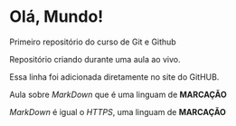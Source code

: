 # Olá, Mundo!
Primeiro repositório do curso de Git e Github

Repositório criando durante uma aula ao vivo.

Essa linha foi adicionada diretamente no site do GitHUB.

Aula sobre *MarkDown* que é uma linguam de **MARCAÇÃO**

*MarkDown* é igual o *HTTPS*, uma linguam de **MARCAÇÃO**
